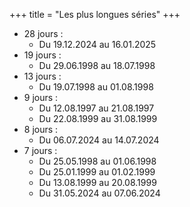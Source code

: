 +++
title = "Les plus longues séries"
+++
- 28 jours :
  - Du 19.12.2024 au 16.01.2025
- 19 jours :
  - Du 29.06.1998 au 18.07.1998
- 13 jours :
  - Du 19.07.1998 au 01.08.1998
- 9 jours :
  - Du 12.08.1997 au 21.08.1997
  - Du 22.08.1999 au 31.08.1999
- 8 jours :
  - Du 06.07.2024 au 14.07.2024
- 7 jours :
  - Du 25.05.1998 au 01.06.1998
  - Du 25.01.1999 au 01.02.1999
  - Du 13.08.1999 au 20.08.1999
  - Du 31.05.2024 au 07.06.2024

